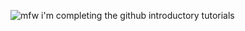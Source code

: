 ![mfw i'm completing the github introductory tutorials](https://pbs.twimg.com/media/D9_SzwFUIAE9C4r?format=png&name=900x900)
